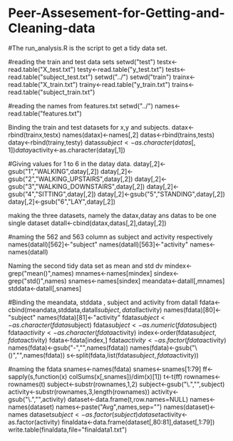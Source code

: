# Peer-Assesement-for-Getting-and-Cleaning-data
#The run_analysis.R is the script to get a tidy data set.

#reading the train and test data sets
setwd("test")
testx<-read.table("X_test.txt")
testy<-read.table("y_test.txt")
tests<-read.table("subject_test.txt")
setwd("../")
setwd("train")
trainx<-read.table("X_train.txt")
trainy<-read.table("y_train.txt")
trains<-read.table("subject_train.txt")

#reading the names from features.txt
setwd("../")
names<-read.table("features.txt")

Binding the train and test datasets for x,y and subjects. 
datax<-rbind(trainx,testx)
names(datax)<-names[,2]
datas<-rbind(trains,tests)
datay<-rbind(trainy,testy)
datas$subject<-as.character(datas[,1])
datay$activity<-as.character(datay[,1])

#Giving values for 1 to 6 in the datay data.
datay[,2]<-gsub("1","WALKING",datay[,2])
datay[,2]<-gsub("2","WALKING_UPSTAIRS",datay[,2])
datay[,2]<-gsub("3","WALKING_DOWNSTAIRS",datay[,2])
datay[,2]<-gsub("4","SITTING",datay[,2])
datay[,2]<-gsub("5","STANDING",datay[,2])
datay[,2]<-gsub("6","LAY",datay[,2])

making the three datasets, namely the datax,datay ans datas to be one single dataset
datall<-cbind(datax,datas[,2],datay[,2])

#naming the 562 and 563 column as subject and activity respectively
names(datall)[562]<-"subject"
names(datall)[563]<-"activity"
names<-names(datall)

Naming the second tidy data set as mean and std dv
mindex<-grep("mean()",names)
mnames<-names[mindex]
sindex<-grep("std()",names)
snames<-names[sindex]
meandata<-datall[,mnames]
stddata<-datall[,snames]

#Binding the meandata, stddata , subject and activity from datall
fdata<-cbind(meandata,stddata,datall$subject,datall$activity)
names(fdata)[80]<-"subject"
names(fdata)[81]<-"activity"
fdata$subject<-as.character(fdata$subject)
fdata$subject<-as.numeric(fdata$subject)
fdata$activity<-as.character(fdata$activity)
index<-order(fdata$subject,fdata$activity)
fdata<-fdata[index,]
fdata$activity<-as.factor(fdata$activity)
names(fdata)<-gsub("-","",names(fdata))
names(fdata)<-gsub("\\()","",names(fdata))
s<-split(fdata,list(fdata$subject,fdata$activity))

#naming the fdata
snames<-names(fdata)
snames<-snames[1:79]
ff<-sapply(s,function(x) colSums(x[,snames])/dim(x)[1])
t<-t(ff)
rownames<-rownames(t)
subject<-substr(rownames,1,2)
subject<-gsub("\\.","",subject)
activity<-substr(rownames,3,length(rownames))
activity<-gsub("\\.","",activity)
dataset<-data.frame(t,row.names=NULL)
names<-names(dataset)
names<-paste("Avg",names,sep="")
names(dataset)<-names
dataset$subject<-as.factor(subject)
dataset$activity<-as.factor(activity)
finaldata<-data.frame(dataset[,80:81],dataset[,1:79])
write.table(finaldata,file="finaldata1.txt")
